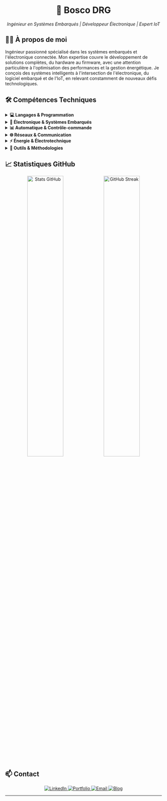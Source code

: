 <div align="center">
  <h1>🚀 Bosco DRG</h1>
  <p><i>Ingénieur en Systèmes Embarqués | Développeur Électronique | Expert IoT</i></p>
</div>

## 👨‍💻 À propos de moi

Ingénieur passionné spécialisé dans les systèmes embarqués et l'électronique connectée. Mon expertise couvre le développement de solutions complètes, du hardware au firmware, avec une attention particulière à l'optimisation des performances et la gestion énergétique. Je conçois des systèmes intelligents à l'intersection de l'électronique, du logiciel embarqué et de l'IoT, en relevant constamment de nouveaux défis technologiques.

## 🛠️ Compétences Techniques

<details>
  <summary><b>💻 Langages & Programmation</b></summary>
  <div align="left">
    <img src="[def2]" alt="Programming Languages" />
  </div>
</details>

<details>
    <summary><b>🔌 Électronique & Systèmes Embarqués</b></summary>
    <ul>
        <li><b>Microcontrôleurs</b> : Arduino, Raspberry Pi, ARM Cortex-M, PIC, ESP32, STM32</li>
        <li><b>Conception électronique</b> : Schématique, PCB design, Électronique analogique et numérique</li>
        <li><b>Instrumentation</b> : Oscilloscopes, Analyseurs logiques, Multimètres, Générateurs de signaux</li>
        <li><b>FPGA</b> : Initiation à VHDL, Conception logique</li>
    </ul>
</details>

<details>
    <summary><b>📊 Automatique & Contrôle-commande</b></summary>
    <ul>
        <li>Systèmes asservis, Régulation PID, Modélisation de systèmes</li>
        <li>Automates programmables industriels (API)</li>
        <li>Supervision et interfaces homme-machine (IHM)</li>
    </ul>
</details>

<details>
        <summary><b>🌐 Réseaux & Communication</b></summary>
        <ul>
                <li><b>Protocoles embarqués</b> : I2C, SPI, UART, CAN, RS-485, Modbus</li>
                <li><b>Communications sans fil</b> : Bluetooth, Wi-Fi, LoRaWAN, Zigbee, LTE-M</li>
                <li><b>Réseaux industriels</b> : Ethernet industriel</li>
                <li><b>Architecture réseau</b> : TCP/IP, Mise en place de serveurs IoT</li>
        </ul>
</details>

<details>
    <summary><b>⚡ Énergie & Électrotechnique</b></summary>
    <ul>
        <li>Distribution électrique, Habilitations électriques</li>
        <li>Électronique de puissance, Convertisseurs statiques</li>
    </ul>
</details>

<details>
        <summary><b>🔧 Outils & Méthodologies</b></summary>
        <ul>
                <li><b>IDE & Éditeurs</b> : Visual Studio Code, MATLAB</li>
                <li><b>Version Control</b> : Git, GitHub</li>
                <li><b>Conception</b> : KiCad, EasyEDA, MATLAB/Simulink</li>
                <li><b>Développement</b> : MPLAB, STM32CubeIDE, Arduino IDE, PlatformIO, Visual Studio Code</li>
        </ul>
</details>

## 📈 Statistiques GitHub

<div align="center">
  <img src="https://github-readme-stats.vercel.app/api?username=bosco-drg&show_icons=true&theme=tokyonight&hide_border=true&custom_title=Contributions%20GitHub" width="48%" alt="Stats GitHub"/>
  <img src="https://github-readme-streak-stats.herokuapp.com/?user=bosco-drg&theme=tokyonight&hide_border=true" width="48%" alt="GitHub Streak"/>
</div>

## 📫 Contact
<div align="center">
    <a href="https://www.linkedin.com/in/bosco-de-rauglaudre/">
        <img src="https://img.shields.io/badge/LinkedIn-0A66C2?style=for-the-badge&logo=linkedin&logoColor=white" alt="LinkedIn" />
    </a>
    <a href="https://bosco-drg.fr">
        <img src="https://img.shields.io/badge/Portfolio-4285F4?style=for-the-badge&logo=firefox-browser&logoColor=white" alt="Portfolio" />
    </a>
    <a href="mailto:boscoderauglaudre.pro@gmail.com">
        <img src="https://img.shields.io/badge/Gmail-EA4335?style=for-the-badge&logo=gmail&logoColor=white" alt="Email" />
    </a>
    <a href="https://bosco-drg.fr/blog">
        <img src="https://img.shields.io/badge/Blog-212121?style=for-the-badge&logo=hashnode&logoColor=white" alt="Blog" />
    </a>
</div>

---


[def]: ttps://img.shields.io/badge/Blog-FF5722?style=for-the-badge&logo=blogger&logoColor=whit
[def2]: ttps://skillicons.dev/icons?i=c,cpp,python,js,html,cs